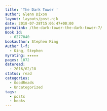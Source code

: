 ```yaml
---
title: 'The Dark Tower '
author: Glenn Dixon
layout: layouts/post.njk
date: 2018-07-28T15:06:47+00:00
permalink: /the-dark-tower-the-dark-tower-7/
Book Id:
  - 6277040
bookauthor: Stephen King
Author l-f:
  - King, Stephen
myrating: ★★★★★
pages: 1072
dateread:
  - 2016/02/18
status: read
categories:
  - GoodReads
  - Uncategorized
tags:
  - posts
  - books
---
```


